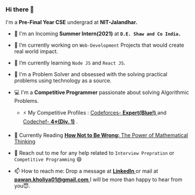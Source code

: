 ### Hi there 👋
I'm a **Pre-Final Year CSE** undergrad at **NIT-Jalandhar.** 
- 💼 I'm an Incoming **Summer Intern(2021)** at **`D.E. Shaw and Co India.`** 

- 🔭 I’m currently working on `Web-Development` Projects that would create real world impact.
- 🌱 I’m currently learning `Node JS` and `React JS`.      
- 💭 I'm a Problem Solver and obsessed with the solving practical problems using technology as a source.    
- 💻 I'm a **Competitive Programmer** passionate about solving Algorithmic Problems.   
  - ⚡ My Competitive Profiles  : [Codeforces- **Expert(Blue!)** ](https://codeforces.com/profile/pawan.kholiya01) and [Codechef- **4⭐(Div. 1)**](https://codechef.com/users/pawan.kholiya01) .  
- 📖 Currently Reading [**How Not to Be Wrong:** The Power of Mathematical Thinking ](https://www.goodreads.com/book/show/18693884-how-not-to-be-wrong) 
- 💬 Reach out to me for any help related to `Interview Prepration` or `Competitive Programming` 😄 
- 📫 How to reach me: Drop a message at [**LinkedIn** ](https://www.linkedin.com/in/pawan-kholiya/) or mail at [**pawan.kholiya01@gmail.com** ](mailto:pawan.kholiya01@gmail.com) I will be more than happy to hear from you😇.
<!--
**pawankholiya01/pawankholiya01** is a ✨ _special_ ✨ repository because its `README.md` (this file) appears on your GitHub profile.

Here are some ideas to get you started:

- 🔭 I’m currently working on ...
- 🌱 I’m currently learning ...
- 👯 I’m looking to collaborate on ...
- 🤔 I’m looking for help with ...
- 💬 Ask me about ...
- 📫 How to reach me: ...
- 😄 Pronouns: ...
- ⚡ Fun fact: ...
-->
